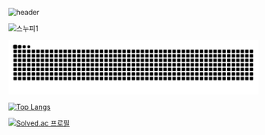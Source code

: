 ![header](https://capsule-render.vercel.app/api?type=Waving&color=auto&height=300&section=header&text=⎝⎛•‿•⎞⎠&fontSize=90&&animation=blinking)

<!-- ![image](https://github.com/shsewonitw/shsewonitw/assets/50475160/132d514d-b077-4f69-965b-c2a781ae6552) -->
![스누피1](https://github.com/shsewonitw/shsewonitw/assets/50475160/e567a517-3a80-420e-bddd-340194f6c9b9)

![snake gif](https://github.com/shsewonitw/shsewonitw/blob/output/github-contribution-grid-snake-dark.svg)

[![Top Langs](https://github-readme-stats.vercel.app/api/top-langs/?username=shsewonitw&layout=donut-vertical&theme=dark)](https://github.com/shsewonitw/shsewonitw)

[![Solved.ac
프로필](http://mazassumnida.wtf/api/v2/generate_badge?boj=shsewonitw)](https://solved.ac/shsewonitw)
